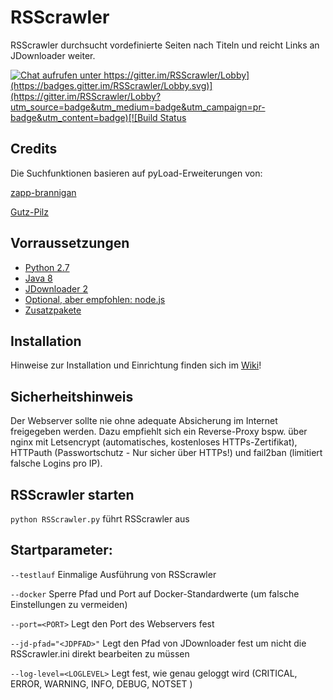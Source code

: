 #  RSScrawler

RSScrawler durchsucht vordefinierte Seiten nach Titeln und reicht Links an JDownloader weiter.

[![Chat aufrufen unter https://gitter.im/RSScrawler/Lobby](https://badges.gitter.im/RSScrawler/Lobby.svg)](https://gitter.im/RSScrawler/Lobby?utm_source=badge&utm_medium=badge&utm_campaign=pr-badge&utm_content=badge)[![Build Status](https://travis-ci.org/rix1337/RSScrawler.svg?branch=master)](https://travis-ci.org/rix1337/RSScrawler)

## Credits

Die Suchfunktionen basieren auf pyLoad-Erweiterungen von:

[zapp-brannigan](https://github.com/zapp-brannigan/)

[Gutz-Pilz](https://github.com/Gutz-Pilz/pyLoad-stuff/blob/master/SJ.py)

##  Vorraussetzungen
* [Python 2.7](https://www.python.org/downloads/)
* [Java 8](http://www.oracle.com/technetwork/java/javase/downloads/jre8-downloads-2133155.html)
* [JDownloader 2](http://www.jdownloader.org/jdownloader2)
* [Optional, aber empfohlen: node.js](https://nodejs.org/en/)
* [Zusatzpakete](https://github.com/rix1337/RSScrawler/blob/master/requirements.txt)

## Installation

Hinweise zur Installation und Einrichtung finden sich im [Wiki](https://github.com/rix1337/RSScrawler/wiki)!

## Sicherheitshinweis

Der Webserver sollte nie ohne adequate Absicherung im Internet freigegeben werden. Dazu empfiehlt sich ein Reverse-Proxy bspw. über nginx mit Letsencrypt (automatisches, kostenloses HTTPs-Zertifikat), HTTPauth (Passwortschutz - Nur sicher über HTTPs!) und fail2ban (limitiert falsche Logins pro IP).

## RSScrawler starten

```python RSScrawler.py``` führt RSScrawler aus

## Startparameter:

  ```--testlauf```                Einmalige Ausführung von RSScrawler
  
  ```--docker```                  Sperre Pfad und Port auf Docker-Standardwerte (um falsche Einstellungen zu vermeiden)

  ```--port=<PORT>```             Legt den Port des Webservers fest
  
  ```--jd-pfad="<JDPFAD>"```      Legt den Pfad von JDownloader fest um nicht die RSScrawler.ini direkt bearbeiten zu müssen

  ```--log-level=<LOGLEVEL>```    Legt fest, wie genau geloggt wird (CRITICAL, ERROR, WARNING, INFO, DEBUG, NOTSET )
